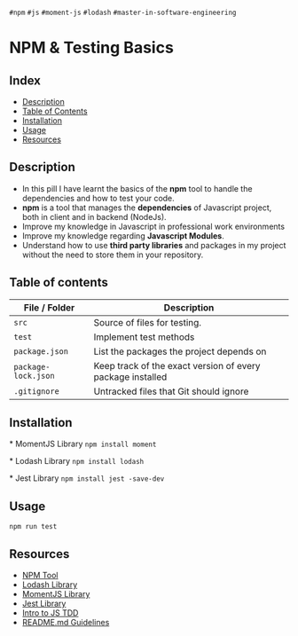 `#npm` `#js` `#moment-js` `#lodash` `#master-in-software-engineering`

# NPM & Testing Basics <!-- omit in toc -->

## Index <!-- omit in toc -->

- [Description](#description)
- [Table of Contents](#table-of-contents)
- [Installation](#installation)
- [Usage](#usage)
- [Resources](#resources)

## Description

- In this pill I have learnt the basics of the **npm** tool to handle the dependencies and how to test your code.
- **npm** is a tool that manages the **dependencies** of Javascript project, both in client and in backend (NodeJs).
- Improve my knowledge in Javascript in professional work environments
- Improve my knowledge regarding **Javascript Modules**.
- Understand how to use **third party libraries** and packages in my project without the need to store them in your repository.

## Table of contents

| File / Folder       | Description                                                |
| ------------------- | ---------------------------------------------------------- |
| `src`               | Source of files for testing.                               |
| `test`              | Implement test methods                                     |
| `package.json`      | List the packages the project depends on                   |
| `package-lock.json` | Keep track of the exact version of every package installed |
| `.gitignore`        | Untracked files that Git should ignore                     |

## Installation

\* MomentJS Library
`npm install moment`

\* Lodash Library
`npm install lodash`

\* Jest Library
`npm install jest -save-dev`

## Usage

`npm run test`

## Resources

- [NPM Tool](https://www.npmjs.com/)
- [Lodash Library](https://lodash.com/)
- [MomentJS Library](https://momentjs.com)
- [Jest Library](https://jestjs.io/)
- [Intro to JS TDD](https://www.youtube.com/watch?v=SbKPgaRZsxA)
- [README.md Guidelines](https://github.com/othneildrew/Best-README-Template)
